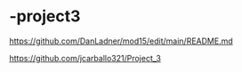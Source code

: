 # -project3

https://github.com/DanLadner/mod15/edit/main/README.md


https://github.com/jcarballo321/Project_3
